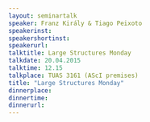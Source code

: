 ```yaml
---
layout: seminartalk
speaker: Franz Király & Tiago Peixoto
speakerinst: 
speakershortinst: 
speakerurl: 
talktitle: Large Structures Monday
talkdate: 20.04.2015
talktime: 12.15
talkplace: TUAS 3161 (AScI premises)
title: "Large Structures Monday"
dinnerplace: 
dinnertime: 
dinnerurl: 
---
```

